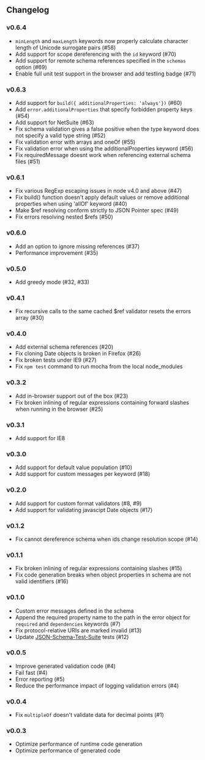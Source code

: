 ## Changelog

### v0.6.4
* `minLength` and `maxLength` keywords now properly calculate character length of Unicode surrogate pairs (#58)
* Add support for scope dereferencing with the `id` keyword (#70)
* Add support for remote schema references specified in the `schemas` option (#69)
* Enable full unit test support in the browser and add testling badge (#71)

### v0.6.3

* Add support for `build({ additionalProperties: 'always'})` (#60)
* Add `error.additionalProperties` that specify forbidden property keys (#54)
* Add support for NetSuite (#63)
* Fix schema validation gives a false positive when the type keyword does not specify a valid type string (#52)
* Fix validation error with arrays and oneOf (#55)
* Fix validation error when using the additionalProperties keyword (#56)
* Fix requiredMessage doesnt work when referencing external schema files (#51)

### v0.6.1

* Fix various RegExp escaping issues in node v4.0 and above (#47)
* Fix build() function doesn't apply default values or remove additional properties when using 'allOf' keyword (#40)
* Make $ref resolving conform strictly to JSON Pointer spec (#49)
* Fix errors resolving nested $refs (#50)

### v0.6.0

* Add an option to ignore missing references (#37)
* Performance improvement (#35)

### v0.5.0

* Add greedy mode (#32, #33)

### v0.4.1

* Fix recursive calls to the same cached $ref validator resets the errors array (#30)

### v0.4.0

* Add external schema references (#20)
* Fix cloning Date objects is broken in Firefox (#26)
* Fix broken tests under IE9 (#27)
* Fix `npm test` command to run mocha from the local node_modules

### v0.3.2

* Add in-browser support out of the box (#23)
* Fix broken inlining of regular expressions containing forward slashes when running in the browser (#25)

### v0.3.1

* Add support for IE8

### v0.3.0

* Add support for default value population (#10)
* Add support for custom messages per keyword (#18)

### v0.2.0

* Add support for custom format validators (#8, #9)
* Add support for validating javascipt Date objects (#17)

### v0.1.2

* Fix cannot dereference schema when ids change resolution scope (#14)

### v0.1.1

* Fix broken inlining of regular expressions containing slashes (#15)
* Fix code generation breaks when object properties in schema are not valid identifiers (#16)

### v0.1.0

* Custom error messages defined in the schema
* Append the required property name to the path in the error object for `required` and `dependencies` keywords (#7)
* Fix protocol-relative URIs are marked invalid (#13)
* Update [JSON-Schema-Test-Suite](https://github.com/json-schema/JSON-Schema-Test-Suite) tests (#12)

### v0.0.5

* Improve generated validation code (#4)
* Fail fast (#4)
* Error reporting (#5)
* Reduce the performance impact of logging validation errors (#4)

### v0.0.4

* Fix `multipleOf` doesn't validate data for decimal points (#1)

### v0.0.3

* Optimize performance of runtime code generation
* Optimize performance of generated code